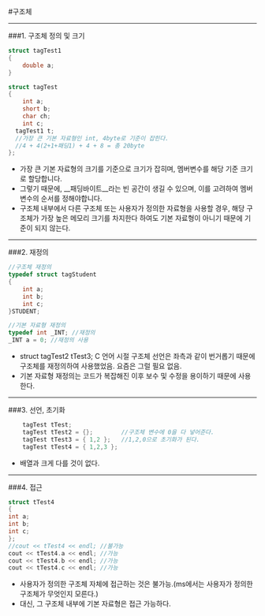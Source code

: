 #구조체
***
###1. 구조체 정의 및 크기
```c++
struct tagTest1
{
	double a;
}

struct tagTest
{
	int a;
	short b;
	char ch;
	int c;
  tagTest1 t;
  //가장 큰 기본 자료형인 int, 4byte로 기준이 잡힌다.
  //4 + 4(2+1+패딩1) + 4 + 8 = 총 20byte
};
```
- 가장 큰 기본 자료형의 크기를 기준으로 크기가 잡히며, 멤버변수를 해당 기준 크기로 할당합니다.
- 그렇기 때문에, __패딩바이트__라는 빈 공간이 생길 수 있으며, 이를 고려하여 멤버변수의 순서를 정해야합니다.
- 구조체 내부에서 다른 구조체 또는 사용자가 정의한 자료형을 사용할 경우, 해당 구조체가 가장 높은 메모리 크기를 차지한다 하여도 기본 자료형이 아니기 때문에 기준이 되지 않는다.
   
***
###2. 재정의
```c++
//구조체 재정의
typedef struct tagStudent
{
	int a;
	int b;
	int c;
}STUDENT;

//기본 자료형 재정의
typedef int _INT; //재정의
_INT a = 0; //재정의 사용
```
- struct tagTest2 tTest3; C 언어 시절 구조체 선언은 좌측과 같이 번거롭기 때문에 구조체를 재정의하여 사용했었음. 요즘은 그럴 필요 없음.
- 기본 자료형 재정의는 코드가 복잡해진 이후 보수 및 수정을 용이하기 때문에 사용한다.
      
***
###3. 선언, 초기화
```c++
	tagTest tTest;
	tagTest tTest2 = {};		//구조체 변수에 0을 다 넣어준다.
	tagTest tTest3 = { 1,2 };	//1,2,0으로 초기화가 된다.
	tagTest tTest4 = { 1,2,3 };
```
- 배열과 크게 다를 것이 없다.
   
***
###4. 접근
```c++
struct tTest4
{
int a;
int b;
int c;
};
//cout << tTest4 << endl; //불가능
cout << tTest4.a << endl; //가능
cout << tTest4.b << endl; //가능
cout << tTest4.c << endl; //가능
```
- 사용자가 정의한 구조체 자체에 접근하는 것은 불가능.(ms에서는 사용자가 정의한 구조체가 무엇인지 모른다.)
- 대신, 그 구조체 내부에 기본 자료형은 접근 가능하다.
